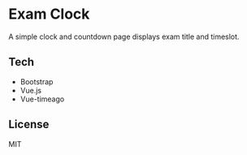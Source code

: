 # Exam Clock

A simple clock and countdown page displays exam title and timeslot.

## Tech

* Bootstrap
* Vue.js
* Vue-timeago

## License

MIT